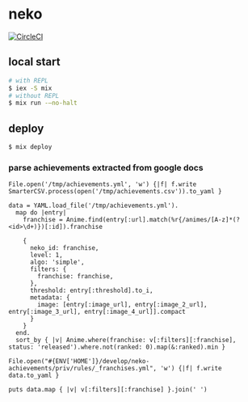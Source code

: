 # neko

[![CircleCI](https://circleci.com/gh/shikimori/neko-achievements.svg?style=svg)](https://circleci.com/gh/shikimori/neko-achievements)

## local start

```sh
# with REPL
$ iex -S mix
# without REPL
$ mix run -—no-halt
```

## deploy

```sh
$ mix deploy
```


### parse achievements extracted from google docs
```ryby
File.open('/tmp/achievements.yml', 'w') {|f| f.write SmarterCSV.process(open('/tmp/achievements.csv')).to_yaml }
```

```ryby
data = YAML.load_file('/tmp/achievements.yml').
  map do |entry|
    franchise = Anime.find(entry[:url].match(%r{/animes/[A-z]*(?<id>\d+)})[:id]).franchise

    {
      neko_id: franchise,
      level: 1,
      algo: 'simple',
      filters: {
        franchise: franchise,
      },
      threshold: entry[:threshold].to_i,
      metadata: {
        image: [entry[:image_url], entry[:image_2_url], entry[:image_3_url], entry[:image_4_url]].compact
      }
    }
  end.
  sort_by { |v| Anime.where(franchise: v[:filters][:franchise], status: 'released').where.not(ranked: 0).map(&:ranked).min }

File.open("#{ENV['HOME']}/develop/neko-achievements/priv/rules/_franchises.yml", 'w') {|f| f.write data.to_yaml }

puts data.map { |v| v[:filters][:franchise] }.join(' ')
```
